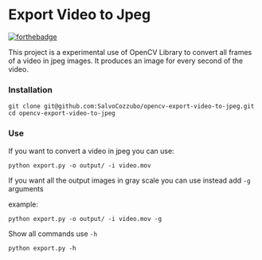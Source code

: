 # Export Video to Jpeg
[![forthebadge](https://forthebadge.com/images/badges/made-with-python.svg)](https://forthebadge.com)

This project is a experimental use of OpenCV Library to convert all frames of a video in jpeg images. It produces an image for every second of the video.

### Installation
```
git clone git@github.com:SalvoCozzubo/opencv-export-video-to-jpeg.git
cd opencv-export-video-to-jpeg
```

### Use

If you want to convert a video in jpeg you can use:
```
python export.py -o output/ -i video.mov
```

If you want all the output images in gray scale you can use instead add ```-g``` arguments

example:

```
python export.py -o output/ -i video.mov -g
```

Show all commands use ```-h```

```
python export.py -h
```